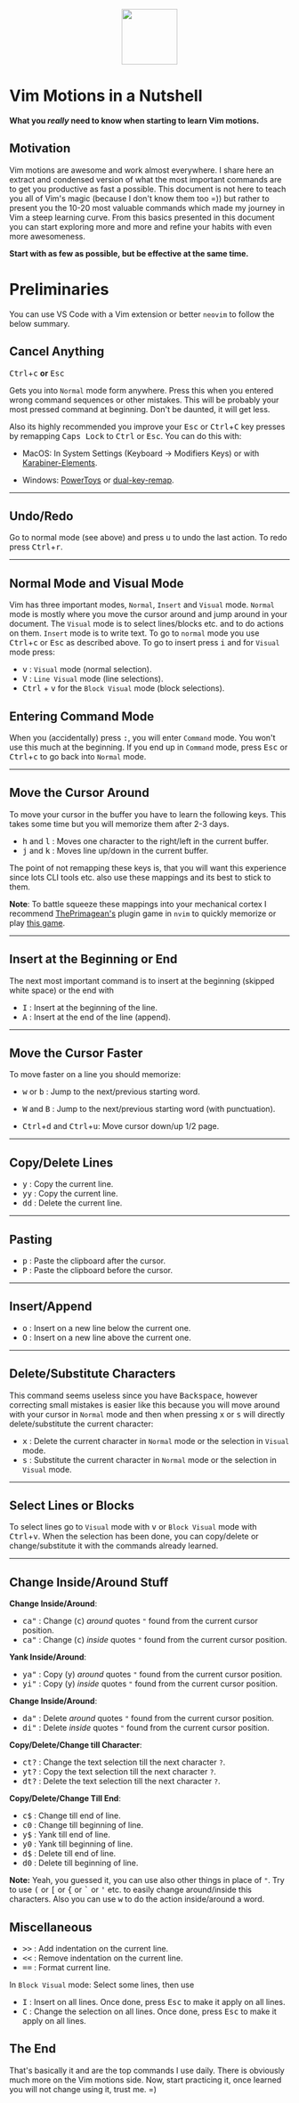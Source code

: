 <p align="center">
<img src="https://upload.wikimedia.org/wikipedia/commons/thumb/3/3a/Neovim-mark.svg/1200px-Neovim-mark.svg.png" width="100px">
</p>

# Vim Motions in a Nutshell

**What you _really_ need to know when starting to learn Vim motions.**

## Motivation

Vim motions are awesome and work almost everywhere. I share here an extract and
condensed version of what the most important commands are to get you productive
as fast a possible. This document is not here to teach you all of Vim's magic
(because I don't know them too =)) but rather to present you the 10-20 most
valuable commands which made my journey in Vim a steep learning curve. From this
basics presented in this document you can start exploring more and more and
refine your habits with even more awesomeness.

**Start with as few as possible, but be effective at the same time.**

# Preliminaries

You can use VS Code with a Vim extension or better `neovim` to follow the below
summary.

## Cancel Anything

<kbd>Ctrl</kbd>+<kbd>c</kbd> **or** <kbd>Esc</kbd>

Gets you into `Normal` mode form anywhere. Press this when you entered wrong
command sequences or other mistakes. This will be probably your most pressed
command at beginning. Don't be daunted, it will get less.

Also its highly recommended you improve your <kbd>Esc</kbd> or
<kbd>Ctrl</kbd>+<kbd>C</kbd> key presses by remapping <kbd>Caps Lock</kbd> to
<kbd>Ctrl</kbd> or <kbd>Esc</kbd>. You can do this with:

- MacOS: In System Settings (Keyboard -> Modifiers Keys) or with
  [Karabiner-Elements](https://karabiner-elements.pqrs.org/).

- Windows: [PowerToys](https://learn.microsoft.com/de-de/windows/powertoys/) or
  [dual-key-remap](https://github.com/ililim/dual-key-remap).

---

## Undo/Redo

Go to normal mode (see above) and press <kbd>u</kbd> to undo the last action. To
redo press <kbd>Ctrl</kbd>+<kbd>r</kbd>.

---

## Normal Mode and Visual Mode

Vim has three important modes, `Normal`, `Insert` and `Visual` mode. `Normal`
mode is mostly where you move the cursor around and jump around in your
document. The `Visual` mode is to select lines/blocks etc. and to do actions on
them. `Insert` mode is to write text. To go to `normal` mode you use
<kbd>Ctrl</kbd>+<kbd>c</kbd> or <kbd>Esc</kbd> as described above. To go to
insert press <kbd>i</kbd> and for `Visual` mode press:

- <kbd>v</kbd> : `Visual` mode (normal selection).
- <kbd>V</kbd> : `Line Visual` mode (line selections).
- <kbd>Ctrl</kbd> + <kbd>v</kbd> for the `Block Visual` mode (block selections).

## Entering Command Mode

When you (accidentally) press <kbd>:</kbd>, you will enter `Command` mode. You
won't use this much at the beginning. If you end up in `Command` mode, press
<kbd>Esc</kbd> or <kbd>Ctrl</kbd>+<kbd>c</kbd> to go back into `Normal` mode.

---

## Move the Cursor Around

To move your cursor in the buffer you have to learn the following keys. This
takes some time but you will memorize them after 2-3 days.

- <kbd>h</kbd> and <kbd>l</kbd> : Moves one character to the right/left in the
  current buffer.
- <kbd>j</kbd> and <kbd>k</kbd> : Moves line up/down in the current buffer.

The point of not remapping these keys is, that you will want this experience
since lots CLI tools etc. also use these mappings and its best to stick to them.

**Note**: To battle squeeze these mappings into your mechanical cortex I
recommend [ThePrimagean's](https://github.com/ThePrimeagen/vim-be-good) plugin
game in `nvim` to quickly memorize or play
[this game](https://vim-adventures.com).

---

## Insert at the Beginning or End

The next most important command is to insert at the beginning (skipped white
space) or the end with

- <kbd>I</kbd> : Insert at the beginning of the line.
- <kbd>A</kbd> : Insert at the end of the line (append).

---

## Move the Cursor Faster

To move faster on a line you should memorize:

- <kbd>w</kbd> or <kbd>b</kbd> : Jump to the next/previous starting word.

- <kbd>W</kbd> and <kbd>B</kbd> : Jump to the next/previous starting word (with
  punctuation).

- <kbd>Ctrl</kbd>+<kbd>d</kbd> and <kbd>Ctrl</kbd>+<kbd>u</kbd>: Move cursor
  down/up 1/2 page.

---

## Copy/Delete Lines

- <kbd>y</kbd> : Copy the current line.
- <kbd>y</kbd><kbd>y</kbd> : Copy the current line.
- <kbd>d</kbd><kbd>d</kbd> : Delete the current line.

---

## Pasting

- <kbd>p</kbd> : Paste the clipboard after the cursor.
- <kbd>P</kbd> : Paste the clipboard before the cursor.

---

## Insert/Append

- <kbd>o</kbd> : Insert on a new line below the current one.
- <kbd>O</kbd> : Insert on a new line above the current one.

---

## Delete/Substitute Characters

This command seems useless since you have <kbd>Backspace</kbd>, however
correcting small mistakes is easier like this because you will move around with
your cursor in `Normal` mode and then when pressing <kbd>x</kbd> or <kbd>s</kbd>
will directly delete/substitute the current character:

- <kbd>x</kbd> : Delete the current character in `Normal` mode or the selection
  in `Visual` mode.
- <kbd>s</kbd> : Substitute the current character in `Normal` mode or the
  selection in `Visual` mode.

---

## Select Lines or Blocks

To select lines go to `Visual` mode with <kbd>v</kbd> or `Block Visual` mode
with <kbd>Ctrl</kbd>+<kbd>v</kbd>. When the selection has been done, you can
copy/delete or change/substitute it with the commands already learned.

---

## Change Inside/Around Stuff

**Change Inside/Around**:

- <kbd>ca"</kbd> : Change (<kbd>c</kbd>) _around_ quotes `"` found from the
  current cursor position.
- <kbd>ca"</kbd> : Change (<kbd>c</kbd>) _inside_ quotes `"` found from the
  current cursor position.

**Yank Inside/Around**:

- <kbd>ya"</kbd> : Copy (<kbd>y</kbd>) _around_ quotes `"` found from the
  current cursor position.
- <kbd>yi"</kbd> : Copy (<kbd>y</kbd>) _inside_ quotes `"` found from the
  current cursor position.

**Change Inside/Around**:

- <kbd>da"</kbd> : Delete _around_ quotes `"` found from the current cursor
  position.
- <kbd>di"</kbd> : Delete _inside_ quotes `"` found from the current cursor
  position.

**Copy/Delete/Change till Character**:

- <kbd>ct?</kbd> : Change the text selection till the next character `?`.
- <kbd>yt?</kbd> : Copy the text selection till the next character `?`.
- <kbd>dt?</kbd> : Delete the text selection till the next character `?`.

**Copy/Delete/Change Till End**:

- <kbd>c$</kbd> : Change till end of line.
- <kbd>c0</kbd> : Change till beginning of line.
- <kbd>y$</kbd> : Yank till end of line.
- <kbd>y0</kbd> : Yank till beginning of line.
- <kbd>d$</kbd> : Delete till end of line.
- <kbd>d0</kbd> : Delete till beginning of line.

**Note:** Yeah, you guessed it, you can use also other things in place of `"`.
Try to use <kbd>(</kbd> or <kbd>[</kbd> or <kbd>{</kbd> or <kbd>`</kbd> or
<kbd>'</kbd> etc. to easily change around/inside this characters. Also you can
use <kbd>w</kbd> to do the action inside/around a word.

## Miscellaneous

- <kbd>&gt;</kbd><kbd>&gt;</kbd> : Add indentation on the current line.
- <kbd>&lt;</kbd><kbd>&lt;</kbd> : Remove indentation on the current line.
- <kbd>=</kbd><kbd>=</kbd> : Format current line.

In `Block Visual` mode: Select some lines, then use

- <kbd>I</kbd> : Insert on all lines. Once done, press <kbd>Esc</kbd> to make it
  apply on all lines.
- <kbd>C</kbd> : Change the selection on all lines. Once done, press
  <kbd>Esc</kbd> to make it apply on all lines.

## The End

That's basically it and are the top commands I use daily. There is obviously
much more on the Vim motions side. Now, start practicing it, once learned you
will not change using it, trust me. =)
